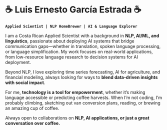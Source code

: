 # ☕ Luis Ernesto García Estrada ☕  

**`Applied Scientist | NLP HomeBrewer | AI & Language Explorer`**  

I am a Costa Rican Applied Scientist with a background in **NLP, AI/ML, and linguistics**, passionate about deploying AI systems that bridge communication gaps—whether in translation, spoken language processing, or language simplification. My work focuses on real-world applications, from low-resource language research to decision systems for AI deployment.  

Beyond NLP, I love exploring time series forecasting, AI for agriculture, and financial modeling, always looking for ways to **blend data-driven insights with social impact**.  

For me, **technology is a tool for empowerment**, whether it’s making language accessible or predicting coffee harvests. When I’m not coding, I’m probably climbing, sketching out van conversion plans, reading, or brewing an amazing cup of coffee.

Always open to collaborations on **NLP, AI applications, or just a great conversation over coffee.**  



#

